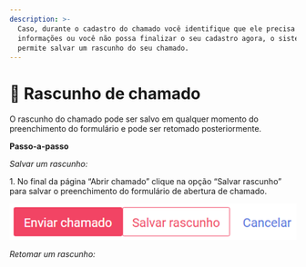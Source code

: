 ```yaml
---
description: >-
  Caso, durante o cadastro do chamado você identifique que ele precisa de mais
  informações ou você não possa finalizar o seu cadastro agora, o sistema
  permite salvar um rascunho do seu chamado.
---
```


# 📔 Rascunho de chamado

O rascunho do chamado pode ser salvo em qualquer momento do preenchimento do formulário e pode ser retomado posteriormente.

**Passo-a-passo**

_Salvar um rascunho:_

1\.       No final da página “Abrir chamado” clique na opção “Salvar rascunho” para salvar o preenchimento do formulário de abertura de chamado.

![](<../../.gitbook/assets/image (67).png>)







_Retomar um rascunho:_
